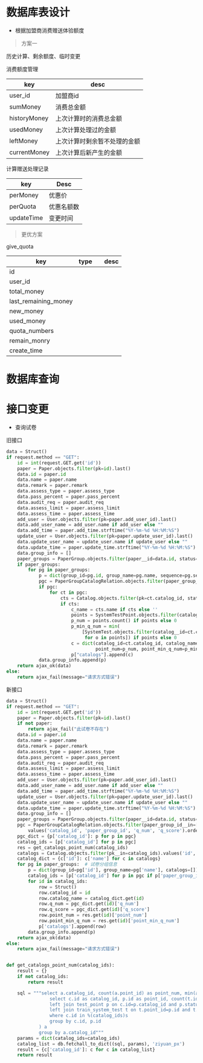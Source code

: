 # 数据库表设计

- 根据加盟商消费赠送体验额度

> 方案一

历史计算、剩余额度、临时变更

消费额度管理

| key          | desc                         |
| ------------ | ---------------------------- |
| user_id      | 加盟商id                     |
| sumMoney     | 消费总金额                   |
| historyMoney | 上次计算时的消费总金额       |
| usedMoney    | 上次计算处理过的金额         |
| leftMoney    | 上次计算时剩余暂不处理的金额 |
| currentMoney | 上次计算后新产生的金额       |

计算赠送处理记录

| key        | Desc       |
| ---------- | ---------- |
| perMoney   | 优惠价     |
| perQuota   | 优惠名额数 |
| updateTime | 变更时间   |

> 更优方案

give_quota

| key                  | type |      | desc |
| -------------------- | ---- | ---- | ---- |
| id                   |      |      |      |
| user_id              |      |      |      |
| total_money          |      |      |      |
| last_remaining_money |      |      |      |
| new_money            |      |      |      |
| used_money           |      |      |      |
| quota_numbers        |      |      |      |
| remain_monry         |      |      |      |
| create_time          |      |      |      |

# 数据库查询





# 接口变更



- 查询试卷

旧接口

```python
data = Struct()
if request.method == "GET":
    id = int(request.GET.get('id'))
    paper = Paper.objects.filter(pk=id).last()
    data.id = paper.id
    data.name = paper.name
    data.remark = paper.remark
    data.assess_type = paper.assess_type
    data.pass_percent = paper.pass_percent
    data.audit_req = paper.audit_req
    data.assess_limit = paper.assess_limit
    data.assess_time = paper.assess_time
    add_user = User.objects.filter(pk=paper.add_user_id).last()
    data.add_user_name = add_user.name if add_user else ""
    data.add_time = paper.add_time.strftime("%Y-%m-%d %H:%M:%S")
    update_user = User.objects.filter(pk=paper.update_user_id).last()
    data.update_user_name = update_user.name if update_user else ""
    data.update_time = paper.update_time.strftime("%Y-%m-%d %H:%M:%S")
    data.group_info = []
    paper_groups = PaperGroup.objects.filter(paper__id=data.id, status=1)
    if paper_groups:
        for pg in paper_groups:
            p = dict(group_id=pg.id, group_name=pg.name, sequence=pg.sequence, catalogs=[])
            pgc = PaperGroupCatalogRelation.objects.filter(paper_group__id=p["group_id"], status=1)
            if pgc:
                for ct in pgc:
                    cts = Catalog.objects.filter(pk=ct.catalog_id, status=1).last()
                    if cts:
                        c_name = cts.name if cts else ''
                        points = SystemTestPoint.objects.filter(catalog__id=ct.catalog_id, status=1)
                        p_num = points.count() if points else 0
                        p_min_q_num = min(
                            [SystemTest.objects.filter(catalog__id=ct.catalog_id, point=o.id, status=1).count()
                             for o in points]) if points else 0
                        c = dict(catalog_id=ct.catalog_id, catalog_name=c_name, q_num=ct.q_num, q_score=ct.q_score,
                                 point_num=p_num, point_min_q_num=p_min_q_num)
                        p["catalogs"].append(c)
            data.group_info.append(p)
    return ajax_ok(data)
else:
    return ajax_fail(message="请求方式错误")
```

新接口

```python
data = Struct()
if request.method == "GET":
    id = int(request.GET.get('id'))
    paper = Paper.objects.filter(pk=id).last()
    if not paper:
        return ajax_fail("此试卷不存在")
    data.id = paper.id
    data.name = paper.name
    data.remark = paper.remark
    data.assess_type = paper.assess_type
    data.pass_percent = paper.pass_percent
    data.audit_req = paper.audit_req
    data.assess_limit = paper.assess_limit
    data.assess_time = paper.assess_time
    add_user = User.objects.filter(pk=paper.add_user_id).last()
    data.add_user_name = add_user.name if add_user else ""
    data.add_time = paper.add_time.strftime("%Y-%m-%d %H:%M:%S")
    update_user = User.objects.filter(pk=paper.update_user_id).last()
    data.update_user_name = update_user.name if update_user else ""
    data.update_time = paper.update_time.strftime("%Y-%m-%d %H:%M:%S")
    data.group_info = []
    paper_groups = PaperGroup.objects.filter(paper__id=data.id, status=1).values('id', 'name').order_by("sequence")
    pgc = PaperGroupCatalogRelation.objects.filter(paper_group_id__in=[pg['id'] for pg in paper_groups], status=1).\
        values('catalog_id', 'paper_group_id', 'q_num', 'q_score').order_by('sequence')
    pgc_dict = {p['catalog_id']: p for p in pgc}
    catalog_ids = [p['catalog_id'] for p in pgc]
    res = get_catalogs_point_num(catalog_ids)
    catalogs = Catalog.objects.filter(pk__in=catalog_ids).values('id', 'name')
    catalog_dict = {c['id']: c['name'] for c in catalogs}
    for pg in paper_groups:  # 试卷分组信息
        p = dict(group_id=pg['id'], group_name=pg['name'], catalogs=[])
        catalog_ids = [p['catalog_id'] for p in pgc if p['paper_group_id'] == pg['id']]
        for id in catalog_ids:
            row = Struct()
            row.catalog_id = id
            row.catalog_name = catalog_dict.get(id)
            row.q_num = pgc_dict.get(id)['q_num']
            row.q_score = pgc_dict.get(id)['q_score']
            row.point_num = res.get(id)['point_num']
            row.point_min_q_num = res.get(id)['point_min_q_num']
            p['catalogs'].append(row)
        data.group_info.append(p)
    return ajax_ok(data)
else:
    return ajax_fail(message="请求方式错误")


def get_catalogs_point_num(catalog_ids):
    result = {}
    if not catalog_ids:
        return result

    sql = """select a.catalog_id, count(a.point_id) as point_num, min(a.q_num) as point_min_q_num  from (
                select c.id as catalog_id, p.id as point_id, count(t.id) as q_num from train_catalog c 
                left join test_point p on c.id=p.catalog_id and p.status=1
                left join train_system_test t on t.point_id=p.id and t.status=1
                where c.id in %(catalog_ids)s
                group by c.id, p.id
            ) a
            group by a.catalog_id"""
    params = dict(catalog_ids=catalog_ids)
    catalog_list = db.fetchall_to_dict((sql, params), 'ziyuan_px')
    result = {c['catalog_id']: c for c in catalog_list}
    return result
```

